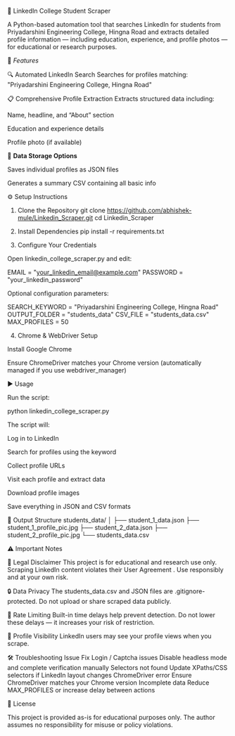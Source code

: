 🚀 LinkedIn College Student Scraper

A Python-based automation tool that searches LinkedIn for students from Priyadarshini Engineering College, Hingna Road and extracts detailed profile information — including education, experience, and profile photos — for educational or research purposes.



🧩 *Features*

🔍 Automated LinkedIn Search
Searches for profiles matching:
"Priyadarshini Engineering College, Hingna Road"

📋 Comprehensive Profile Extraction
Extracts structured data including:

Name, headline, and “About” section

Education and experience details

Profile photo (if available)

💾 ****Data Storage Options****

Saves individual profiles as JSON files

Generates a summary CSV containing all basic info


⚙️ Setup Instructions
1. Clone the Repository
git clone https://github.com/abhishek-mule/Linkedin_Scraper.git
cd Linkedin_Scraper

2. Install Dependencies
pip install -r requirements.txt

3. Configure Your Credentials

Open linkedin_college_scraper.py and edit:

EMAIL = "your_linkedin_email@example.com"
PASSWORD = "your_linkedin_password"


Optional configuration parameters:

SEARCH_KEYWORD = "Priyadarshini Engineering College, Hingna Road"
OUTPUT_FOLDER = "students_data"
CSV_FILE = "students_data.csv"
MAX_PROFILES = 50

4. Chrome & WebDriver Setup

Install Google Chrome

Ensure ChromeDriver matches your Chrome version
(automatically managed if you use webdriver_manager)



▶️ Usage

Run the script:

python linkedin_college_scraper.py


The script will:

Log in to LinkedIn

Search for profiles using the keyword

Collect profile URLs

Visit each profile and extract data

Download profile images

Save everything in JSON and CSV formats



📁 Output Structure
students_data/
│
├── student_1_data.json
├── student_1_profile_pic.jpg
├── student_2_data.json
├── student_2_profile_pic.jpg
└── students_data.csv





⚠️ Important Notes

🚫 Legal Disclaimer
This project is for educational and research use only.
Scraping LinkedIn content violates their User Agreement
.
Use responsibly and at your own risk.

🔒 Data Privacy
The students_data.csv and JSON files are .gitignore-protected.
Do not upload or share scraped data publicly.

🐢 Rate Limiting
Built-in time delays help prevent detection.
Do not lower these delays — it increases your risk of restriction.

👀 Profile Visibility
LinkedIn users may see your profile views when you scrape.



🛠 Troubleshooting
Issue	Fix
Login / Captcha issues	Disable headless mode and complete verification manually
Selectors not found	Update XPaths/CSS selectors if LinkedIn layout changes
ChromeDriver error	Ensure ChromeDriver matches your Chrome version
Incomplete data	Reduce MAX_PROFILES or increase delay between actions


📜 License

This project is provided as-is for educational purposes only.
The author assumes no responsibility for misuse or policy violations.
